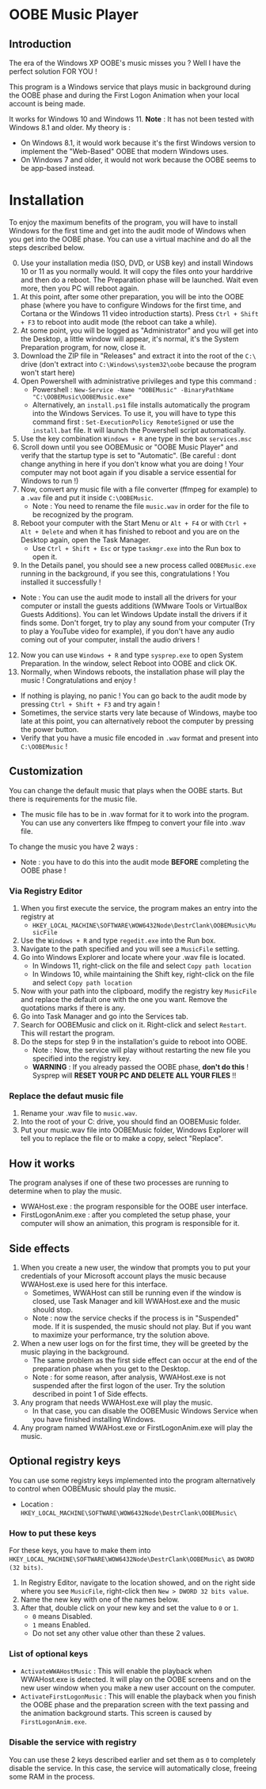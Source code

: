 # OOBE Music Player
## Introduction 
The era of the Windows XP OOBE's music misses you ? Well I have the perfect solution FOR YOU !

This program is a Windows service that plays music in background during the OOBE phase and during the First Logon Animation when your local account is being made.

It works for Windows 10 and Windows 11.
**Note** : It has not been tested with Windows 8.1 and older. My theory is :
- On Windows 8.1, it would work because it's the first Windows version to implement the "Web-Based" OOBE that modern Windows uses.
- On Windows 7 and older, it would not work because the OOBE seems to be app-based instead.

# Installation
To enjoy the maximum benefits of the program, you will have to install Windows for the first time and get into the audit mode of Windows when you get into the OOBE phase. You can use a virtual machine and do all the steps described below.

0. Use your installation media (ISO, DVD, or USB key) and install Windows 10 or 11 as you normally would. It will copy the files onto your harddrive and then do a reboot. The Preparation phase will be launched. Wait even more, then you PC will reboot again.
1. At this point, after some other preparation, you will be into the OOBE phase (where you have to configure Windows for the first time, and Cortana or the Windows 11 video introduction starts). Press `Ctrl + Shift + F3` to reboot into audit mode (the reboot can take a while).
2. At some point, you will be logged as "Administrator" and you will get into the Desktop, a little window will appear, it's normal, it's the System Preparation program, for now, close it.
3. Download the ZIP file in "Releases" and extract it into the root of the `C:\` drive (don't extract into `C:\Windows\system32\oobe` because the program won't start here)
4. Open Powershell with administrative privileges and type this command :
   - Powershell : `New-Service -Name "OOBEMusic" -BinaryPathName "C:\OOBEMusic\OOBEMusic.exe"`
   - Alternatively, an `install.ps1` file installs automatically the program into the Windows Services. To use it, you will have to type this command first : `Set-ExecutionPolicy RemoteSigned` or use the `install.bat` file. It will launch the Powershell script automatically.
5. Use the key combination `Windows + R` ane type in the box `services.msc`
6. Scroll down until you see OOBEMusic or "OOBE Music Player" and verify that the startup type is set to "Automatic". (Be careful : dont change anything in here if you don't know what you are doing ! Your computer may not boot again if you disable a service essential for Windows to run !)
7. Now, convert any music file with a file converter (ffmpeg for example) to a `.wav` file and put it inside `C:\OOBEMusic`.
   - Note : You need to rename the file `music.wav` in order for the file to be recognized by the program.
8. Reboot your computer with the Start Menu or `Alt + F4` or with `Ctrl + Alt + Delete` and when it has finished to reboot and you are on the Desktop again, open the Task Manager.
   - Use `Ctrl + Shift + Esc` or type `taskmgr.exe` into the Run box to open it.
11. In the Details panel, you should see a new process called `OOBEMusic.exe` running in the background, if you see this, congratulations ! You installed it successfully !
   - Note : You can use the audit mode to install all the drivers for your computer or install the guests additions (WMware Tools or VirtualBox Guests Additions). You can let Windows Update install the drivers if it finds some. Don't forget, try to play any sound from your computer (Try to play a YouTube video for example), if you don't have any audio coming out of your computer, install the audio drivers !
12. Now you can use `Windows + R` and type `sysprep.exe` to open System Preparation. In the window, select Reboot into OOBE and click OK.
13. Normally, when Windows reboots, the installation phase will play the music ! Congratulations and enjoy !
   - If nothing is playing, no panic ! You can go back to the audit mode by pressing `Ctrl + Shift + F3` and try again !
   - Sometimes, the service starts very late because of Windows, maybe too late at this point, you can alternatively reboot the computer by pressing the power button.
   - Verify that you have a music file encoded in `.wav` format and present into `C:\OOBEMusic` !

## Customization
You can change the default music that plays when the OOBE starts. But there is requirements for the music file.
- The music file has to be in .wav format for it to work into the program. You can use any converters like ffmpeg to convert your file into .wav file.

To change the music you have 2 ways :
- Note : you have to do this into the audit mode **BEFORE** completing the OOBE phase !
### Via Registry Editor
1. When you first execute the service, the program makes an entry into the registry at
   - `HKEY_LOCAL_MACHINE\SOFTWARE\WOW6432Node\DestrClank\OOBEMusic\MusicFile`
2. Use the `Windows + R` and type `regedit.exe` into the Run box.
3. Navigate to the path specified and you will see a `MusicFile` setting.
4. Go into Windows Explorer and locate where your .wav file is located.
   - In Windows 11, right-click on the file and select `Copy path location`
   - In Windows 10, while maintaining the Shift key, right-click on the file and select `Copy path location`
5. Now with your path into the clipboard, modify the registry key `MusicFile` and replace the default one with the one you want. Remove the quotations marks if there is any.
6. Go into Task Manager and go into the Services tab.
7. Search for OOBEMusic and click on it. Right-click and select `Restart`. This will restart the program.
8. Do the steps for step 9 in the installation's guide to reboot into OOBE.
   - Note : Now, the service will play without restarting the new file you specified into the registry key.
   - **WARNING** : If you already passed the OOBE phase, **don't do this** ! Sysprep will **RESET YOUR PC AND DELETE ALL YOUR FILES** !!
### Replace the defaut music file
1. Rename your .wav file to `music.wav`.
2. Into the root of your C: drive, you should find an OOBEMusic folder.
3. Put your music.wav file into OOBEMusic folder, Windows Explorer will tell you to replace the file or to make a copy, select "Replace".

## How it works
The program analyses if one of these two processes are running to determine when to play the music.
- WWAHost.exe : the program responsible for the OOBE user interface.
- FirstLogonAnim.exe : after you completed the setup phase, your computer will show an animation, this program is responsible for it.

## Side effects
1. When you create a new user, the window that prompts you to put your credentials of your Microsoft account plays the music because WWAHost.exe is used here for this interface.
   - Sometimes, WWAHost can still be running even if the window is closed, use Task Manager and kill WWAHost.exe and the music should stop.
   - Note : now the service checks if the process is in "Suspended" mode. If it is suspended, the music should not play. But if you want to maximize your performance, try the solution above.
2. When a new user logs on for the first time, they will be greeted by the music playing in the background.
   - The same problem as the first side effect can occur at the end of the preparation phase when you get to the Desktop.
   - Note : for some reason, after analysis, WWAHost.exe is not suspended after the first logon of the user. Try the solution described in point 1 of Side effects.
3. Any program that needs WWAHost.exe will play the music.
   - In that case, you can disable the OOBEMusic Windows Service when you have finished installing Windows.
4. Any program named WWAHost.exe or FirstLogonAnim.exe will play the music.

## Optional registry keys
You can use some registry keys implemented into the program alternatively to control when OOBEMusic should play the music.
   - Location : `HKEY_LOCAL_MACHINE\SOFTWARE\WOW6432Node\DestrClank\OOBEMusic\`
### How to put these keys
For these keys, you have to make them into `HKEY_LOCAL_MACHINE\SOFTWARE\WOW6432Node\DestrClank\OOBEMusic\` as `DWORD (32 bits)`.

1. In Registry Editor, navigate to the location showed, and on the right side where you see `MusicFile`, right-click then `New > DWORD 32 bits value`.
2. Name the new key with one of the names below.
3. After that, double click on your new key and set the value to `0` or `1`.
   - `0` means Disabled.
   - `1` means Enabled.
   - Do not set any other value other than these 2 values.

### List of optional keys
- `ActivateWWAHostMusic` : This will enable the playback when WWAHost.exe is detected. It will play on the OOBE screens and on the new user window when you make a new user account on the computer.
- `ActivateFirstLogonMusic` : This will enable the playback when you finish the OOBE phase and the preparation screen with the text passing and the animation background starts. This screen is caused by `FirstLogonAnim.exe`.

### Disable the service with registry
You can use these 2 keys described earlier and set them as `0` to completely disable the service. In this case, the service will automatically close, freeing some RAM in the process.
